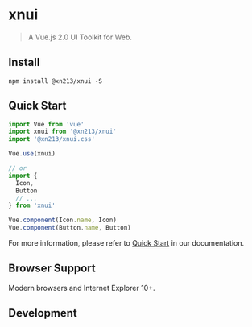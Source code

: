 # xnui

> A Vue.js 2.0 UI Toolkit for Web.

## Install

```shell
npm install @xn213/xnui -S
```

## Quick Start
``` javascript
import Vue from 'vue'
import xnui from '@xn213/xnui'
import '@xn213/xnui.css'

Vue.use(xnui)

// or
import {
  Icon,
  Button
  // ...
} from 'xnui'

Vue.component(Icon.name, Icon)
Vue.component(Button.name, Button)
```

For more information, please refer to [Quick Start](//components/quickstart) in our documentation.

## Browser Support
Modern browsers and Internet Explorer 10+.

## Development

